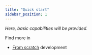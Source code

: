 ```yaml
---
title: "Quick start"
sidebar_position: 1
---
```


*Here, basic capabilities will be provided.*

Find more in 

* [From scratch](from-scratch.md) development

